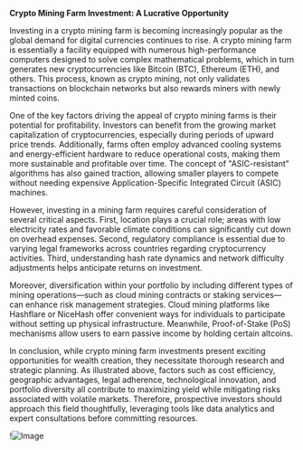 **Crypto Mining Farm Investment: A Lucrative Opportunity**

Investing in a crypto mining farm is becoming increasingly popular as the global demand for digital currencies continues to rise. A crypto mining farm is essentially a facility equipped with numerous high-performance computers designed to solve complex mathematical problems, which in turn generates new cryptocurrencies like Bitcoin (BTC), Ethereum (ETH), and others. This process, known as crypto mining, not only validates transactions on blockchain networks but also rewards miners with newly minted coins.

One of the key factors driving the appeal of crypto mining farms is their potential for profitability. Investors can benefit from the growing market capitalization of cryptocurrencies, especially during periods of upward price trends. Additionally, farms often employ advanced cooling systems and energy-efficient hardware to reduce operational costs, making them more sustainable and profitable over time. The concept of "ASIC-resistant" algorithms has also gained traction, allowing smaller players to compete without needing expensive Application-Specific Integrated Circuit (ASIC) machines.

However, investing in a mining farm requires careful consideration of several critical aspects. First, location plays a crucial role; areas with low electricity rates and favorable climate conditions can significantly cut down on overhead expenses. Second, regulatory compliance is essential due to varying legal frameworks across countries regarding cryptocurrency activities. Third, understanding hash rate dynamics and network difficulty adjustments helps anticipate returns on investment.

Moreover, diversification within your portfolio by including different types of mining operations—such as cloud mining contracts or staking services—can enhance risk management strategies. Cloud mining platforms like Hashflare or NiceHash offer convenient ways for individuals to participate without setting up physical infrastructure. Meanwhile, Proof-of-Stake (PoS) mechanisms allow users to earn passive income by holding certain altcoins.

In conclusion, while crypto mining farm investments present exciting opportunities for wealth creation, they necessitate thorough research and strategic planning. As illustrated above, factors such as cost efficiency, geographic advantages, legal adherence, technological innovation, and portfolio diversity all contribute to maximizing yield while mitigating risks associated with volatile markets. Therefore, prospective investors should approach this field thoughtfully, leveraging tools like data analytics and expert consultations before committing resources.

!![Image](https://github.com/user-attachments/assets/3be06921-4469-491d-bd37-5f14c53422b7)
